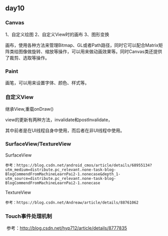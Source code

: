 ## day10

### Canvas

1、自定义绘图
2、自定义View时的画布
3、图形变换

画布，使用各种方法来管理Bitmap、GL或者Path路径，同时它可以配合Matrix矩阵类给图像做旋转、缩放等操作，可以用来做动画效果等。同时Canvas类还提供了裁剪、选取等操作。

### Paint

画笔，可以用来设置字体、颜色、样式等。

### 自定义View

继承View,重载onDraw()

view的更新有两种方法，invalidate和postInvalidate，

其中前者是在UI线程自身中使用，而后者在非UI线程中使用。 

### SurfaceView/TextureView

SurfaceView

 	参考：https://blog.csdn.net/android_cmos/article/details/68955134?utm_medium=distribute.pc_relevant.none-task-blog-BlogCommendFromMachineLearnPai2-1.nonecase&depth_1-utm_source=distribute.pc_relevant.none-task-blog-BlogCommendFromMachineLearnPai2-1.nonecase

TextureView

 	参考：https://blog.csdn.net/Andreaw/article/details/88761062

### Touch事件处理机制

​	参考：http://blog.csdn.net/hyp712/article/details/8777835